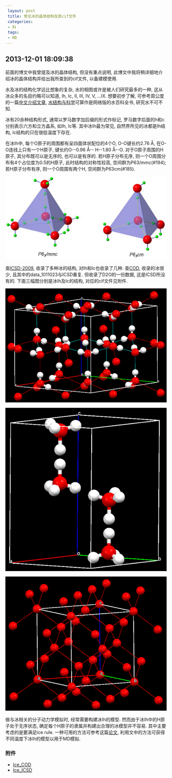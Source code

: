 ```yaml
---
 layout: post
 title: 常见冰的晶体结构及其cif文件
 categories: 
 - 科
 tags:
 - MD
---
```



## 2013-12-01 18:09:38

前面的博文中我曾提及冰的晶体结构, 但没有重点说明, 此博文中我将稍详细地介绍冰的晶体结构并给出我所查到的cif文件, 以备建模使用.

水及冰的结构化学远比想象的复杂, 水的相图或许是被人们研究最多的一种, 这从冰众多的名目约略可以知道, Ih, Ic, II, III, IV, V, ...IX. 想要初步了解, 可参考周公度的一篇[中文介绍文章](http://www.dxhx.pku.edu.cn/CN/article/downloadArticleFile.do?attachType=PDF&id=10690SM-), [水结构与科学](http://www1.lsbu.ac.uk/water/)可算作是网络版的水百科全书, 研究水不可不知.

冰有20余种结构形式, 通常以罗马数字加后缀的形式作标记, 罗马数字后面的h和c分别表示六方和立方晶系, 如Ih, Ic等. 其中冰Ih最为常见, 自然界所见的冰都是Ih结构, Ic结构的只在很低温度下存在. 

在冰Ih中, 每个O原子的周围都有呈四面体状配位的4个O, O-O键长约2.76 Å, 在O-O连线上只有一个H原子, 键长约O--0.96 Å-- H--1.80 Å--O. 对于O原子周围的H原子, 其分布既可以是无序的, 也可以是有序的. 若H原子分布无序, 则一个O周围分布有4个占位度为0.5的H原子, 此时结构的对称性较高, 空间群为P63/mmc(#194); 若H原子分布有序, 则一个O周围有两个H, 空间群为P63cm(#185).

![Ih, 秦善.《结构矿物学》, 北京大学出版社, 2011](/pic/2013-12-01-Ice_Ih.png)


查[ICSD-2009](http://icsd.fiz-karlsruhe.de/), 收录了多种冰的结构, 对Ih和Ic也收录了几种. 查[COD](http://www.crystallography.net/), 收录的冰很少, 且其中的data_1011023与ICSD重复. 但收录了D2O的一份数据, 这是ICSD所没有的. 下面三幅图分别是冰Ih及Ic的结构, 对应的cif文件见附件.

![Ih-185](/pic/2013-12-01-Ice_185.png)

![Ih-194](/pic/2013-12-01-Ice_194.png)

![Ic](/pic/2013-12-01-Ice_Ic.png)

做与冰相关的分子动力学模拟时, 经常需要构建冰Ih的模型. 然而由于冰Ih中的H原子处于无序状态, 确定每个H原子的隶属并构建出合理的冰模型并不容易. 其中主要考虑的是要满足ice rule. 一种可用的方法可参考这篇[论文](http://pubs.acs.org/doi/abs/10.1021/jp800736t), 利用文中的方法可获得不同温度下冰Ih的模型以用于MD模拟.

### 附件

- [Ice_COD](/Prog/Ice_COD.cif)
- [Ice_ICSD](/Prog/Ice_ICSD.cif)

